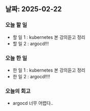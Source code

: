 ## 날짜: 2025-02-22

### 오늘 할 일
- 할 일 1 : kubernetes 본 강의듣고 정리
- 할 일 2 : argocd!!!


### 오늘 한 일
- 한 일 1 : kubernetes 본 강의듣고 정리
- 한 일 2 : argocd!!!!

### 오늘의 회고
- argocd 너무 어렵다..